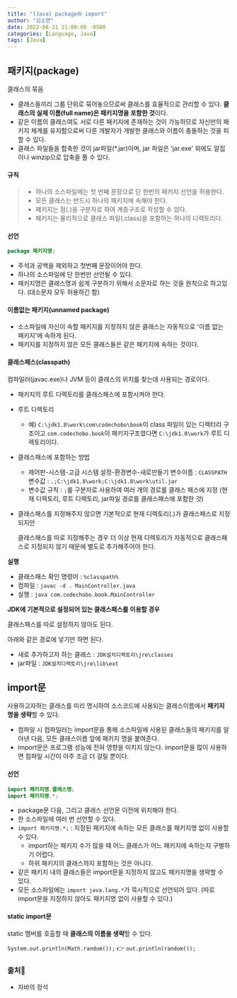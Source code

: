 ```yaml
---
title: "[Java] package와 import"
author: "김소연"
date: 2022-08-31 21:00:00 -0500
categories: [Language, Java]
tags: [Java]
---
```




## 패키지(package)

클래스의 묶음

- 클래스들끼리 그룹 단위로 묶어놓으므로써 클래스를 효율적으로 관리할 수 있다.
  **클래스의 실제 이름(full name)은 패키지명을 포함한 것**이다. 
- 같은 이름의 클래스여도 서로 다른 패키지에 존재하는 것이 가능하므로 자신만의 패키지 체계를 유지함으로써 다른 개발자가 개발한 클래스와 이름이 충돌하는 것을 피할 수 있다.
- 클래스 파일들을 합축한 것이 jar파일(*.jar)이며, jar 파일은 'jar.exe' 외에도 알집이나 winzip으로 압축을 풀 수 있다.



#### 규칙

> - 하나의 소스파일에는 첫 번째 문장으로 단 한번의 패키지 선언을 허용한다.
> - 모든 클래스는 반드시 하나의 패키지에 속해야 한다.
> - 패키지는 점(.)을 구분자로 하여 계층구조로 작성할 수 있다.
> - 패키지는 물리적으로 클래스 파일(.class)을 포함하는 하나의 디렉토리다.



#### 선언

```java
package 패키지명;
```

- 주석과 공백을 제외하고 첫번째 문장이어야 한다.
- 하나의 소스파일에 단 한번만 선언될 수 있다.
- 패키지명은 클래스명과 쉽게 구분하기 위해서 소문자로 하는 것을 원칙으로 하고있다. (대소문자 모두 허용하긴 함)



#### 이름없는 패키지(unnamed package)

- 소스파일에 자신이 속할 패키지를 지정하지 않은 클래스는 자동적으로 '이름 없는 패키지'에 속하게 된다.
- 패키지를 지정하지 않은 모든 클래스들은 같은 패키지에 속하는 것이다.



#### 클래스패스(classpath)

컴파일러(javac.exe)나 JVM 등이 클래스의 위치를 찾는데 사용되는 경로이다.

- 패키지의 루트 디렉토리를 클래스패스에 포함시켜야 한다.

- 루트 디렉토리

  - 예) `C:\jdk1.8\work\com\codechobo\book`이 class 파일이 있는 디렉터리 구조이고
    `com.codechobo.book`이 패키지구조였다면 `C:\jdk1.8\work`가 루트 디렉토리이다.

- 클래스패스에 포함하는 방법

  - 제어판-시스템-고급 시스템 설정-환경변수-새로만들기
    변수이름 : `CLASSPATH`
    변수값 : `.;C:\jdk1.8\work;C:\jdk1.8\work\util.jar`
  - 변수값 규칙 : `;`를 구분자로 사용하여 여러 개의 경로를 클래스 패스에 지정
    (현재 디렉토리, 루트 디렉토리, jar파일 경로를 클래스패스에 포함한 것)

- 클래스패스를 지정해주지 않으면 기본적으로 현재 디렉토리(.)가 클래스패스로 지정되지만

  클래스패스를 따로 지정해주는 경우 더 이상 현재 디렉토리가 자동적으로 클래스패스로 지정되지 않기 때문에 별도로 추가해주어야 한다.

**실행**

- 클래스패스 확인 명령어 : `%classpath%`
- 컴파일 : `javac -d . MainController.java`
- 실행 : `java com.codechobo.book.MainController`

**JDK에 기본적으로 설정되어 있는 클래스패스를 이용할 경우**

클래스패스를 따로 설정하지 않아도 된다.

아래와 같은 경로에 넣기만 하면 된다.

- 새로 추가하고자 하는 클래스 : `JDK설치디렉토리\jre\classes`
- jar파일 : `JDK설치디렉토리\jre\lib\ext`



## import문

사용하고자하는 클래스를 미리 명시하여 소스코드에 사용되는 클래스이름에서 **패키지명을 생략**할 수 있다.

- 컴파일 시 컴파일러는 import문을 통해 소스파일에 사용된 클래스들의 패키지를 알아낸 다음, 모든 클래스이름 앞에 패키지 명을 붙여준다.
- import문은 프로그램 성능에 전혀 영향을 미치지 않는다.
  import문을 많이 사용하면 컴파일 시간이 아주 조금 더 걸릴 뿐이다.



#### 선언

```java
import 패키지명.클래스명;
import 패키지명.*;
```

- package문 다음, 그리고 클래스 선언문 이전에 위치해야 한다.
- 한 소스파일에 여러 번 선언할 수 있다.
- `import 패키지명.*;` : 지정된 패키지에 속하는 모든 클래스를 패키지명 없이 사용할 수 있다.
  - import하는 패키지 수가 많을 때 어느 클래스가 어느 패키지에 속하는지 구별하기 어렵다.
  - 하위 패키지의 클래스까지 포함하는 것은 아니다.
- 같은 패키지 내의 클래스들은 import문을 지정하지 않고도 패키지명을 생략할 수 있다.
- 모든 소스파일에는 `import java.lang.*`가 묵시적으로 선언되어 있다.
  (따로 import문을 지정하지 않아도 패키지명 없이 사용할 수 있다.)



#### static import문

static 멤버를 호출할 때 **클래스의 이름을 생략**할 수 있다.

`System.out.println(Math.random());`  👉 `out.println(random());`



### 출처📎

- 자바의 정석